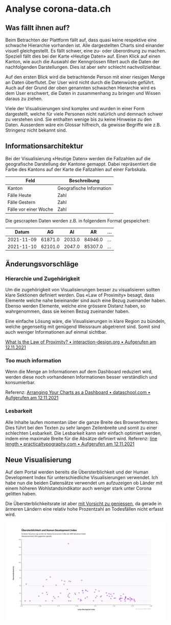 # Analyse corona-data.ch

## Was fällt ihnen auf?

Beim Betrachten der Plattform fällt auf, dass quasi keine respektive eine schwache Hierarchie vorhanden ist.
Alle dargestellten Charts sind einander visuell gleichgestellt. Es fällt schwer, eine zu- oder überordnung zu machen.
Speziell fällt dies bei der Karte «Heutige Daten» auf. Einen Klick auf einen Kanton, wie auch die Auswahl der Kenngrössen filtert auch die Daten der nachfolgenden Darstellungen. Dies ist aber sehr schlecht nachvollziehbar.

Auf den ersten Blick wird die betrachtende Person mit einer riesigen Menge an Daten überflutet. Der User wird nicht durch die Datenwüste geführt. Auch auf der Grund der oben genannten schwachen Hierarchie wird es dem User erschwert, die Daten in zusammenhang zu bringen und Wissen daraus zu ziehen.

Viele der Visualisierungen sind komplex und wurden in einer Form dargestellt, welche für viele Personen nicht natürlich und demnach schwer zu verstehen sind. Sie enthalten wenige bis zu keine Hinweise zu den Daten.
Ausserdem wäre ein Glossar hilfreich, da gewisse Begriffe wie z.B. Stringenz nicht bekannt sind.

## Informationsarchitektur

Bei der Visualisierung «Heutige Daten» werden die Fallzahlen auf die geografische Darstellung der Kantone gemappt.
Dabei repräsentiert die Farbe des Kantons auf der Karte die Fallzahlen auf einer Farbskala.

| Feld                  | Beschreibung             |
| --------------------- | ------------------------ |
| Kanton                | Geografische Information |
| Fälle Heute           | Zahl                     |
| Fälle Gestern         | Zahl                     |
| Fälle vor einer Woche | Zahl                     |

Die gescrapten Daten werden z.B. in folgendem Format gespeichert:

| Datum      | AG      | AI     | AR      | …   |
| ---------- | ------- | ------ | ------- | --- |
| 2021-11-09 | 61871.0 | 2033.0 | 84946.0 | …   |
| 2021-11-10 | 62101.0 | 2047.0 | 85307.0 | …   |

## Änderungsvorschläge

### Hierarchie und Zugehörigkeit

Um die zugehörigkeit von Visualisierungen besser zu visualisieren sollten klare Sektionen definiert werden. Das «Law of Proximity» besagt, dass Elemente welche nahe beieinander sind auch eine Bezug zueinander haben. Ebenso werden Elemente, welche eine grössere Distanz haben, so wahrgenommen, dass sie keinen Bezug zueinander haben.

Eine einfache Lösung wäre, die Visualisierungen in klare Region zu bündeln, welche gegenseitig mit genügend Weissraum abgetrennt sind. Somit sind auch weniger Informationen auf einmal sichtbar.

[What Is the Law of Proximity? • interaction-design.org • Aufgerufen am 12.11.2021](https://www.interaction-design.org/literature/article/laws-of-proximity-uniform-connectedness-and-continuation-gestalt-principles-2)

### Too much information

Wenn die Menge an Informationen auf dem Dashboard reduziert wird, werden diese noch vorhandenen Informationen besser verständlich und konsumierbar.

Referenz: [Arranging Your Charts as a Dashboard • dataschool.com • Aufgerufen am 12.11.2021](https://dataschool.com/how-to-design-a-dashboard/arranging-your-charts-as-a-dashboard/#avoid-too-much-information-tmi)

### Lesbarkeit

Alle Inhalte laufen momentan über die ganze Breite des Browserfensters. Dies führt bei den Texten zu sehr langen Zeilenbreite und somit zu einer schlechten Lesbarkeit.
Die Lesbarkeit kann sehr einfach optimiert werden, indem eine maximale Breite für die Absätze definiert wird.
Referenz: [line length • practicaltypography.com • Aufgerufen am 12.11.2021](https://practicaltypography.com/line-length.html)

## Neue Visualisierung

Auf dem Portal werden bereits die Übersterblichkeit und der Human Development Index für unterschiedliche Visualisierungen verwendet. Ich habe nun die beiden Datensätze verwendet um aufzuzeigen ob Länder mit einem höheren Wohlstandsindikator auch weniger stark unter Corona gelitten haben.

Die Übersterblichkeitsrate ist aber [mit Vorsicht zu geniessen](https://github.com/owid/covid-19-data/tree/master/public/data/excess_mortality#important-points-about-the-data), da gerade in ärmeren Ländern eine relativ hohe Prozentzahl an Todesfällen nicht erfasst wird.

![Scatter Plot HDI / Excess Mortality](/chart/scatter-plot.png)
